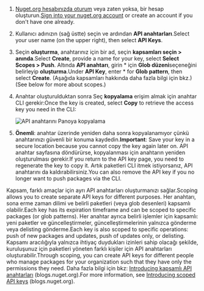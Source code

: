 1. <span data-ttu-id="6d839-101">[Nuget.org hesabınızda oturum](https://www.nuget.org/users/account/LogOn?returnUrl=%2F) veya zaten yoksa, bir hesap oluşturun.</span><span class="sxs-lookup"><span data-stu-id="6d839-101">[Sign into your nuget.org account](https://www.nuget.org/users/account/LogOn?returnUrl=%2F) or create an account if you don't have one already.</span></span>

1. <span data-ttu-id="6d839-102">Kullanıcı adınızın (sağ üstte) seçin ve ardından **API anahtarları**.</span><span class="sxs-lookup"><span data-stu-id="6d839-102">Select your user name (on the upper right), then select **API Keys**.</span></span>

1. <span data-ttu-id="6d839-103">Seçin **oluşturma**, anahtarınız için bir ad, seçin **kapsamları seçin > anında**.</span><span class="sxs-lookup"><span data-stu-id="6d839-103">Select **Create**, provide a name for your key, select **Select Scopes > Push**.</span></span> <span data-ttu-id="6d839-104">Altında **API anahtarı**, girin \* için **Glob düzeni**seçeneğini belirleyip **oluşturma**.</span><span class="sxs-lookup"><span data-stu-id="6d839-104">Under **API Key**, enter \* for **Glob pattern**, then select **Create**.</span></span> <span data-ttu-id="6d839-105">(Aşağıda kapsamları hakkında daha fazla bilgi için bkz.)</span><span class="sxs-lookup"><span data-stu-id="6d839-105">(See below for more about scopes.)</span></span>

1. <span data-ttu-id="6d839-106">Anahtar oluşturulduktan sonra Seç **kopyalama** erişim almak için anahtar CLI gerekir:</span><span class="sxs-lookup"><span data-stu-id="6d839-106">Once the key is created, select **Copy** to retrieve the access key you need in the CLI:</span></span>

    ![API anahtarını Panoya kopyalama](../media/QS_Create-02-APIKey.png)

1. <span data-ttu-id="6d839-108">**Önemli**: anahtar üzerinde yeniden daha sonra kopyalanamıyor çünkü anahtarınızı güvenli bir konuma kaydedin.</span><span class="sxs-lookup"><span data-stu-id="6d839-108">**Important**: Save your key in a secure location because you cannot copy the key again later on.</span></span> <span data-ttu-id="6d839-109">API anahtar sayfasına döndürürse, kopyalanması için anahtarın yeniden oluşturulması gerekir.</span><span class="sxs-lookup"><span data-stu-id="6d839-109">If you return to the API key page, you need to regenerate the key to copy it.</span></span> <span data-ttu-id="6d839-110">Artık paketleri CLI itmek istiyorsanız, API anahtarını da kaldırabilirsiniz.</span><span class="sxs-lookup"><span data-stu-id="6d839-110">You can also remove the API key if you no longer want to push packages via the CLI.</span></span>

<span data-ttu-id="6d839-111">Kapsam, farklı amaçlar için ayrı API anahtarları oluşturmanızı sağlar.</span><span class="sxs-lookup"><span data-stu-id="6d839-111">Scoping allows you to create separate API keys for different purposes.</span></span> <span data-ttu-id="6d839-112">Her anahtarı, sona erme zaman dilimi ve belirli paketleri (veya glob desenleri) kapsamlı olabilir.</span><span class="sxs-lookup"><span data-stu-id="6d839-112">Each key has its expiration timeframe and can be scoped to specific packages (or glob patterns).</span></span> <span data-ttu-id="6d839-113">Her anahtar ayrıca belirli işlemler için kapsamlı: yeni paketler ve güncelleştirmeler, güncelleştirmelerinin yalnızca gönderme veya delisting gönderme.</span><span class="sxs-lookup"><span data-stu-id="6d839-113">Each key is also scoped to specific operations: push of new packages and updates, push of updates only, or delisting.</span></span> <span data-ttu-id="6d839-114">Kapsamı aracılığıyla yalnızca ihtiyaç duydukları izinleri sahip olacağı şekilde, kuruluşunuz için paketleri yöneten farklı kişiler için API anahtarları oluşturabilir.</span><span class="sxs-lookup"><span data-stu-id="6d839-114">Through scoping, you can create API keys for different people who manage packages for your organization such that they have only the permissions they need.</span></span> <span data-ttu-id="6d839-115">Daha fazla bilgi için bkz: [Introducing kapsamlı API anahtarları](https://blog.nuget.org/20170202/introducing-scoped-api-keys.html) (blogs.nuget.org).</span><span class="sxs-lookup"><span data-stu-id="6d839-115">For more information, see [Introducing scoped API keys](https://blog.nuget.org/20170202/introducing-scoped-api-keys.html) (blogs.nuget.org).</span></span>